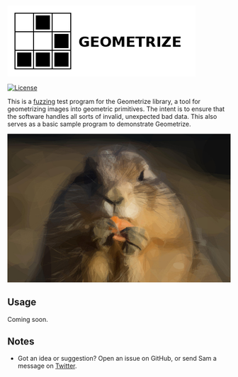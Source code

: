 [![Geometrize fuzzing logo](https://github.com/Tw1ddle/geometrize-lib-fuzzing/blob/master/screenshots/logo.png?raw=true "Geometrize - library for geometrizing images into geometric primitives fuzzing logo")](https://github.com/Tw1ddle/geometrize-lib)

[![License](http://img.shields.io/:license-mit-blue.svg?style=flat-square)](https://github.com/Tw1ddle/geometrize-lib-unit-tests/blob/master/LICENSE)

This is a [fuzzing](https://en.wikipedia.org/wiki/Fuzzing) test program for the Geometrize library, a tool for geometrizing images into geometric primitives. The intent is to ensure that the software handles all sorts of invalid, unexpected bad data. This also serves as a basic sample program to demonstrate Geometrize.

[![Geometrized Prairie Dog](https://github.com/Tw1ddle/geometrize-lib-fuzzing/blob/master/screenshots/prairie_dog_lines_tris_and_ellipses.jpg?raw=true "Prairie Dog, 200 ellipses, 1000 polylines and 100 triangles")](https://github.com/Tw1ddle/geometrize-lib)


## Usage

Coming soon.

## Notes
 * Got an idea or suggestion? Open an issue on GitHub, or send Sam a message on [Twitter](https://twitter.com/Sam_Twidale).